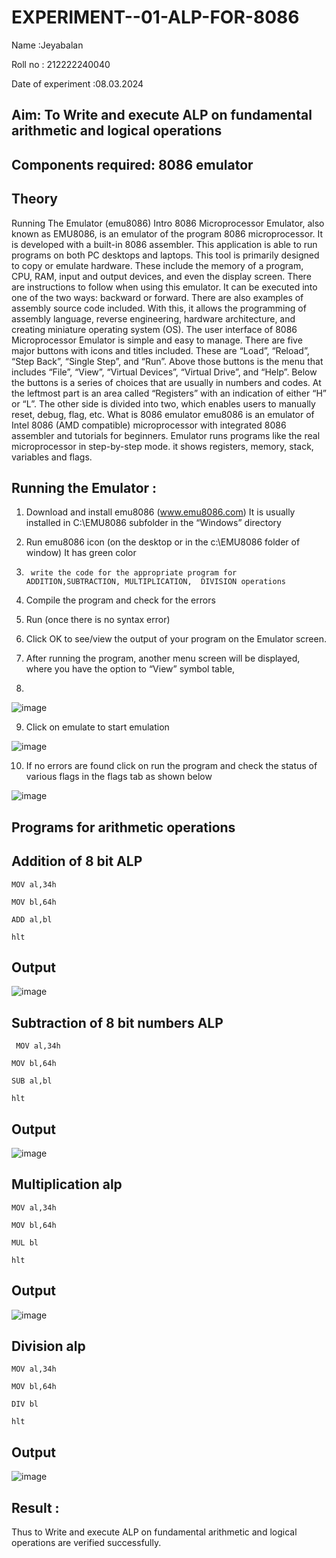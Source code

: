 # EXPERIMENT--01-ALP-FOR-8086
Name :Jeyabalan

Roll no : 212222240040

Date of experiment :08.03.2024





## Aim: To Write and execute ALP on fundamental arithmetic and logical operations
## Components required: 8086  emulator 
## Theory 
Running The Emulator (emu8086) Intro 8086 Microprocessor Emulator, also known as EMU8086, is an emulator of the program 8086 microprocessor. It is developed with a built-in 8086 assembler. This application is able to run programs on both PC desktops and laptops. This tool is primarily designed to copy or emulate hardware. These include the memory of a program, CPU, RAM, input and output devices, and even the display screen. There are instructions to follow when using this emulator. It can be executed into one of the two ways: backward or forward. There are also examples of assembly source code included. With this, it allows the programming of assembly language, reverse engineering, hardware architecture, and creating miniature operating system (OS). The user interface of 8086 Microprocessor Emulator is simple and easy to manage. There are five major buttons with icons and titles included. These are “Load”, “Reload”, “Step Back”, “Single Step”, and “Run”. Above those buttons is the menu that includes “File”, “View”, “Virtual Devices”, “Virtual Drive”, and “Help”. Below the buttons is a series of choices that are usually in numbers and codes. At the leftmost part is an area called “Registers” with an indication of either “H” or “L”. The other side is divided into two, which enables users to manually reset, debug, flag, etc. What is 8086 emulator emu8086 is an emulator of Intel 8086 (AMD compatible) microprocessor with integrated 8086 assembler and tutorials for beginners. Emulator runs programs like the real microprocessor in step-by-step mode. it shows registers, memory, stack, variables and flags.


 ## Running the Emulator :
1.	Download and install emu8086 (www.emu8086.com) It is usually installed in C:\EMU8086 subfolder in the “Windows” directory
2.	  Run  emu8086 icon (on the desktop or in the c:\EMU8086 folder of window) It has green color 
 
 
3.		write the code for the appropriate program for ADDITION,SUBTRACTION, MULTIPLICATION,  DIVISION operations 

4.	 Compile the program and check for the errors 
5.	Run (once there is no syntax error) 

6.	Click OK to see/view the output of your program on the Emulator screen. 


7.	After running the program, another menu screen will be displayed, where you have the option to “View” symbol table,
8.	 


![image](https://user-images.githubusercontent.com/36288975/189273263-d65baae9-4b8f-4723-afb3-c0ffa4052b04.png)











9.	Click on emulate to start emulation 








![image](https://user-images.githubusercontent.com/36288975/189273273-9bb36ec1-e2e8-4892-8d35-37707332bfdc.png)








10.	If no errors are found click on run the program and check the status of various flags in the flags tab as shown below 






![image](https://user-images.githubusercontent.com/36288975/189273277-113a2a33-4a40-4ff8-95a5-ecd3a1f504fe.png)







## Programs for arithmetic  operations

## Addition  of 8 bit ALP
```
MOV al,34h

MOV bl,64h

ADD al,bl

hlt
```

## Output  
![image](https://github.com/Jerushli/EXPERIMENT--01-ALP-FOR-8086/assets/120041243/9b1df74b-df80-4b5c-a8cc-a2216f77fdb2)



## Subtraction   of 8 bit numbers  ALP 
```
 MOV al,34h

MOV bl,64h

SUB al,bl

hlt
```
## Output  

![image](https://github.com/Jerushli/EXPERIMENT--01-ALP-FOR-8086/assets/120041243/a277fc26-79d4-4c47-850e-134045d95190)


## Multiplication alp 
```
MOV al,34h

MOV bl,64h

MUL bl

hlt
```
 ## Output  
![image](https://github.com/Jerushli/EXPERIMENT--01-ALP-FOR-8086/assets/120041243/3d0f2f96-9693-4db9-9fdb-97a5361dda8a)




## Division alp 
```
MOV al,34h

MOV bl,64h

DIV bl

hlt

```
## Output  
![image](https://github.com/Jerushli/EXPERIMENT--01-ALP-FOR-8086/assets/120041243/393ed5d7-5793-4f52-a80e-d15a20934336)



## Result :
 Thus to Write and execute ALP on fundamental arithmetic and logical operations are verified successfully.
